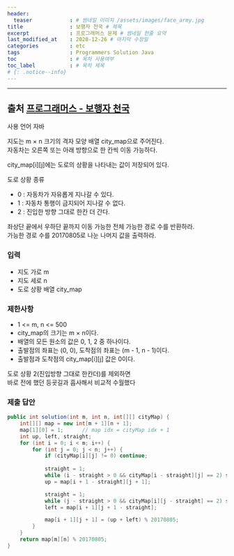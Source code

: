 ```yaml
---
header:
  teaser            : # 썸네일 이미지 /assets/images/face_army.jpg
title               : 보행자 천국 # 제목
excerpt             : 프로그래머스 문제 # 썸네일 한줄 요약
last_modified_at    : 2020-12-26 # 마지막 수정일
categories          : etc
tags                : Programmers Solution Java
toc                 : # 목차 사용여부
toc_label           : # 목차 제목
# {: .notice--info}
---
```


---
## 출처 [프로그래머스 - 보행자 천국](https://programmers.co.kr/learn/courses/30/lessons/1832)

사용 언어 자바

지도는 m × n 크기의 격자 모양 배열 city_map으로 주어진다.  
자동차는 오른쪽 또는 아래 방향으로 한 칸씩 이동 가능하다.  

city_map[i][j]에는 도로의 상황을 나타내는 값이 저장되어 있다.  

도로 상황 종류
- 0 : 자동차가 자유롭게 지나갈 수 있다.
- 1 : 자동차 통행이 금지되어 지나갈 수 없다.
- 2 : 진입한 방향 그대로 한칸 더 간다.

좌상단 끝에서 우하단 끝까지 이동 가능한 전체 가능한 경로 수를 반환하라.  
가능한 경로 수를 20170805로 나눈 나머지 값을 출력하라.  

### 입력

- 지도 가로 m
- 지도 세로 n
- 도로 상황 배열 city_map
  
### 제한사항

- 1 <= m, n <= 500
- city_map의 크기는 m × n이다.
- 배열의 모든 원소의 값은 0, 1, 2 중 하나이다.
- 출발점의 좌표는 (0, 0), 도착점의 좌표는 (m - 1, n - 1)이다.
- 출발점과 도착점의 city_map[i][j] 값은 0이다.

도로 상황 2(진입방향 그대로 한칸더)를 제외하면  
바로 전에 했던 등굣길과 흡사해서 비교적 수월했다  


### 제출 답안

```java
public int solution(int m, int n, int[][] cityMap) {
    int[][] map = new int[m + 1][n + 1];
    map[1][0] = 1;      // map idx = cityMap idx + 1
    int up, left, straight;
    for (int i = 0; i < m; i++) {
        for (int j = 0; j < n; j++) {
            if (cityMap[i][j] != 0) continue;
            
            straight = 1;
            while (i - straight > 0 && cityMap[i - straight][j] == 2) straight++;
            up = map[i + 1 - straight][j + 1];

            straight = 1;
            while (j - straight > 0 && cityMap[i][j - straight] == 2) straight++;
            left = map[i + 1][j + 1 - straight];

            map[i + 1][j + 1] = (up + left) % 20170805;
        }
    }
    return map[m][n] % 20170805;
}
```